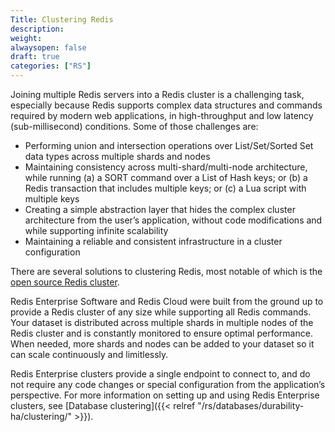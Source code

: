 ```yaml
---
Title: Clustering Redis
description:
weight:
alwaysopen: false
draft: true
categories: ["RS"]
---
```

Joining multiple Redis servers into a Redis cluster is a challenging task, especially because Redis supports complex data structures and commands required by modern web applications, in high-throughput and low latency (sub-millisecond) conditions. Some of those challenges are:

- Performing union and intersection operations over List/Set/Sorted Set
   data types across multiple shards and nodes
- Maintaining consistency across multi-shard/multi-node architecture,
   while running (a) a SORT command over a List of Hash keys; or (b) a
   Redis transaction that includes multiple keys; or (c) a Lua script
   with multiple keys
- Creating a simple abstraction layer that hides the complex cluster
   architecture from the user’s application, without code modifications
   and while supporting infinite scalability
- Maintaining a reliable and consistent infrastructure in a cluster
   configuration

There are several solutions to clustering Redis, most notable of which is the [open source Redis cluster](http://redis.io/topics/cluster-spec).

Redis Enterprise Software and Redis Cloud were built from the ground up to provide a Redis cluster of any size while supporting all Redis commands. Your dataset is distributed across multiple shards in multiple nodes of the Redis cluster and is constantly monitored to ensure optimal performance. When needed, more shards and nodes can be added to your dataset so it can scale continuously and limitlessly.

Redis Enterprise clusters provide a single endpoint to connect to, and do not require any code changes or special configuration from the application’s perspective. For more information on setting up and using Redis Enterprise clusters, see [Database clustering]({{< relref "/rs/databases/durability-ha/clustering/" >}}).
